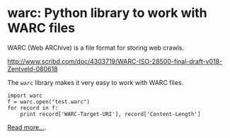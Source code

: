 warc: Python library to work with WARC files
============================================

WARC (Web ARChive) is a file format for storing web crawls.

http://www.scribd.com/doc/4303719/WARC-ISO-28500-final-draft-v018-Zentveld-080618

The `warc` library makes it very easy to work with WARC files.

    import warc
    f = warc.open("test.warc")
    for record in f:
        print record['WARC-Target-URI'], record['Content-Length']

[Read more...](docs/index.rst).
